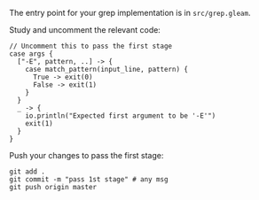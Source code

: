 The entry point for your grep implementation is in `src/grep.gleam`.

Study and uncomment the relevant code: 

```gleam
// Uncomment this to pass the first stage
case args {
  ["-E", pattern, ..] -> {
    case match_pattern(input_line, pattern) {
      True -> exit(0)
      False -> exit(1)
    }
  }
  _ -> {
    io.println("Expected first argument to be '-E'")
    exit(1)
  }
}
```

Push your changes to pass the first stage:

```
git add .
git commit -m "pass 1st stage" # any msg
git push origin master
```
